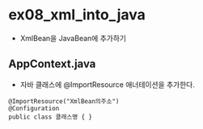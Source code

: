 # ex08_xml_into_java
  * XmlBean을 JavaBean에 추가하기

## AppContext.java
  * 자바 클래스에 @ImportResource 애너테이션을 추가한다.
```
@ImportResource("XmlBean의주소")
@Configuration
public class 클래스명 { }
```